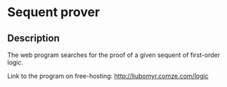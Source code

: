 # Sequent prover

## Description
The web program searches for the proof of a given sequent of first-order logic.

Link to the program on free-hosting: http://liubomyr.comze.com/logic
